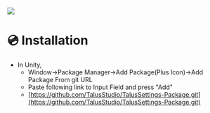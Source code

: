 # [![](https://img.shields.io/github/package-json/displayName/talusstudio/talussettings-package?label=Package%3A)](https://github.com/TalusStudio/TalusSettings-Package)

# 💿 Installation
- In Unity, 
  - Window->Package Manager->Add Package(Plus Icon)->Add Package From git URL
  - Paste following link to Input Field and press "Add"
  - [https://github.com/TalusStudio/TalusSettings-Package.git](https://github.com/TalusStudio/TalusSettings-Package.git)
